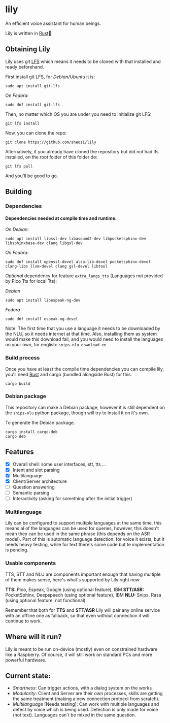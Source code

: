 # lily

An efficient voice assistant for human beings.

Lily is written in [Rust](https://www.rust-lang.org/)🦀.

## Obtaining Lily
Lily uses git [LFS](https://git-lfs.github.com/) which means it needs to be
cloned with that installed and ready beforehand.

First install git LFS, for *Debian/Ubuntu* it is:

```shell
sudo apt install git-lfs
```

On *Fedora*:    

```shell
sudo dnf install git-lfs
```


Then, no matter which OS you are under you need to initialize git LFS:

```shell
git lfs install
```

Now, you can clone the repo:

```shell
git clone https://github.com/sheosi/lily
```

Alternatively, if you already have cloned the repository but did not had lfs 
installed, on the root folder of this folder do:

```shell
git lfs pull
```

And you'll be good to go.

## Building

### Dependencies

#### Dependencies needed at compile time and runtime:

*On Debian:*
```shell
sudo apt install libssl-dev libasound2-dev libpocketsphinx-dev libsphinxbase-dev clang libgsl-dev
```

*On Fedora:*
```shell
sudo dnf install openssl-devel alsa-lib-devel pocketsphinx-devel clang-libs llvm-devel clang gsl-devel libtool
```

*Optional* dependency for feature `extra_langs_tts` (Languages not provided by Pico Tts for local Tts):

*Debian*
```shell
sudo apt install libespeak-ng-dev
```

*Fedora*
```shell
sudo dnf install espeak-ng-devel
```


Note: The first time that you use a language it needs to be downloaded by the NLU, so it needs internet at that time. Also, installing them as system would make this download fail, and you would need to install the languages on your own, for english: `snips-nlu download en`

### Build process
Once you have at least the compile time dependencies you can compile lily, you'll
need [Rust](https://www.rust-lang.org/) and cargo (bundled alongside Rust) for this.

`cargo build`

### Debian package
This repository can make a Debian package, however it is still dependent on the
`snips-nlu` python package, though will try to install it on it's own.

To generate the Debian package.

```shell
cargo install cargo-deb
cargo deb
```

## Features

- [x] Overall shell: some user interfaces, stt, tts ...
- [x] Intent and slot parsing
- [x] Multilanguage
- [x] Client/Server architecture
- [ ] Question answering
- [ ] Semantic parsing
- [ ] Interactivity (asking for something after the initial trigger)

### Multilanguage

Lily can be configured to support multiple languages at the same time, this means al of the languages can be used for queries, however, this doesn't mean they can be used in the same phrase (this depends on the ASR model). Part of this is automatic language detection: for voice it exists, but it needs heavy testing, while for text there's some code but te implementation is pending.

### Usable components

TTS, STT and NLU are components important enough that having multiple of them makes sense, here's what's supported by Lily right now:

**TTS:** Pico, Espeak, Google (using optional feature), IBM
**STT/ASR:** PocketSphinx, Deepspeech (using optional feature), IBM
**NLU:** Snips, Rasa (using optional feature, not functional).

Remember that both for **TTS** and **STT/ASR** Lily will pair any online service with an offline one as fallback, so that even without connection it will continue to work.

## Where will it run?
Lily is meant to be run on-device (mostly) even on constrained hardware like a Raspberry. Of course, it will still work on standard PCs and more powerful hardware.

## Current state:

* *Smartness*: Can trigger actions, with a dialog system on the works
* *Modularity*: Client and Server are their own processes, skills are getting the same treatment (making a new connection protocol from scratch).
* *Multilanguage* [Needs testing]: Can work with multiple languages and detect by voice which is being used. Detection is only made for voice (not text). Languages can`t be mixed in the same question.
